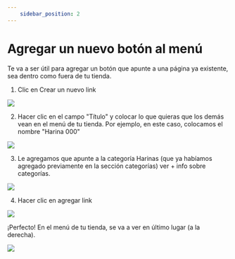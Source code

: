 ```yaml
---
    sidebar_position: 2
---
```


# Agregar un nuevo botón al menú

Te va a ser útil para agregar un botón que apunte a una página ya existente, sea dentro como fuera de tu tienda. 

1. Clic en Crear un nuevo link

![](/Fotos/TiendaOnline/Menues/agregar-un-nuevo-boton-al-menu1.png)

2. Hacer clic en el campo "Título" y colocar lo que quieras que los demás vean en el menú de tu tienda. Por ejemplo, en este caso, colocamos el nombre "Harina 000" 

![](/Fotos/TiendaOnline/Menues/agregar-un-nuevo-boton-al-menu2.png)

3. Le agregamos que apunte a la categoría Harinas (que ya habíamos agregado previamente en la sección categorías) ver + info sobre categorías.

![](/Fotos/TiendaOnline/Menues/agregar-un-nuevo-boton-al-menu3.png)

4. Hacer clic en agregar link

![](/Fotos/TiendaOnline/Menues/agregar-un-nuevo-boton-al-menu4.png)

¡Perfecto! En el menú de tu tienda, se va a ver en último lugar (a la derecha).

![](/Fotos/TiendaOnline/Menues/agregar-un-nuevo-boton-al-menu5.png)